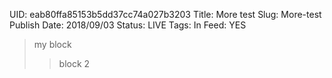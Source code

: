 UID: eab80ffa85153b5dd37cc74a027b3203
Title: More test
Slug: More-test
Publish Date: 2018/09/03
Status: LIVE
Tags: 
In Feed: YES

>my block
>>block 2